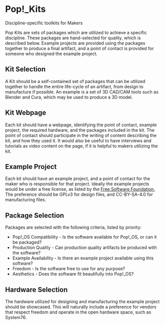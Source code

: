 # Pop!\_Kits

Discipline-specific toolkits for Makers

Pop Kits are sets of packages which are utilized to achieve a specific
discipline. These packages are hand-selected for quality, which is described
below. Example projects are provided using the packages together to produce a
final artifact, and a point of contact is provided for someone who designed the
example project.

## Kit Selection

A Kit should be a self-contained set of packages that can be utilized together
to handle the entire life-cycle of an artifact, from design to manufacture if
possible. An example is a set of 3D CAD/CAM tools such as Blender and Cura,
which may be used to produce a 3D model.

## Kit Webpage

Each kit should have a webpage, identifying the point of contact, example
project, the required hardware, and the packages included in the kit. The point
of contact should participate in the writing of content describing the kit, and
how they used it. It would also be useful to have interviews and tutorials as
video content on the page, if it is helpful to makers utilizing the kit.

## Example Project

Each kit should have an example project, and a point of contact for the maker
who is responsible for that project. Ideally the example projects would be under
a free license, as listed by the [Free Software Foundation.](https://www.gnu.org/licenses/license-list.en.html)
The preference should be GPLv3 for design files, and CC-BY-SA-4.0 for
manufacturing files.

## Package Selection

Packages are selected with the following criteria, listed by priority:

- Pop!\_OS Compatibility - Is the software available for Pop!\_OS, or can it be packaged?
- Production Quality - Can production quality artifacts be produced with the software?
- Example Availability - Is there an example project available using this software?
- Freedom - Is the software free to use for any purpose?
- Aesthetics - Does the software fit beautifully into Pop!\_OS?

## Hardware Selection

The hardware utilized for designing and manufacturing the example project should
be showcased. This will naturally include a preference for vendors that respect
freedom and operate in the open hardware space, such as System76.
